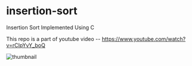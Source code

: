 # insertion-sort
Insertion Sort Implemented Using C

This repo is a part of youtube video -- https://www.youtube.com/watch?v=rCIpYvY_boQ


![thumbnail](https://github.com/ShettyDhanushK/insertion-sort/assets/122022180/0a5b3058-971f-4e22-8f11-604805801566)
